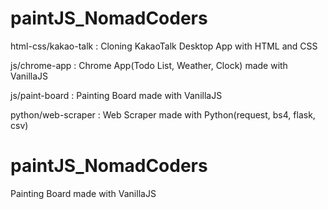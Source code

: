 # paintJS_NomadCoders

html-css/kakao-talk
: Cloning KakaoTalk Desktop App with HTML and CSS

js/chrome-app
: Chrome App(Todo List, Weather, Clock) made with VanillaJS

js/paint-board
: Painting Board made with VanillaJS

python/web-scraper
: Web Scraper made with Python(request, bs4, flask, csv)

# paintJS_NomadCoders

Painting Board made with VanillaJS
